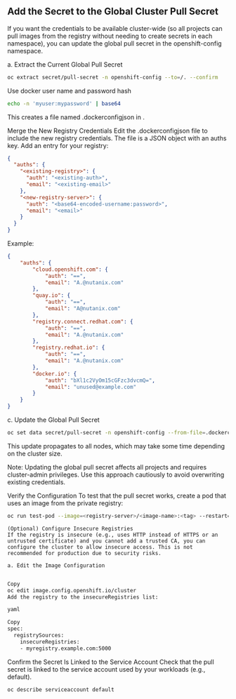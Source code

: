 ## Add the Secret to the Global Cluster Pull Secret

If you want the credentials to be available cluster-wide (so all projects can pull images from the registry without needing to create secrets in each namespace), you can update the global pull secret in the openshift-config namespace.

a. Extract the Current Global Pull Secret

```bash
oc extract secret/pull-secret -n openshift-config --to=/. --confirm
```

Use docker user name and password hash

```bash
echo -n 'myuser:mypassword' | base64
```

This creates a file named .dockerconfigjson in .

Merge the New Registry Credentials
Edit the .dockerconfigjson file to include the new registry credentials. The file is a JSON object with an auths key. Add an entry for your registry:

```json
{
  "auths": {
    "<existing-registry>": {
      "auth": "<existing-auth>",
      "email": "<existing-email>"
    },
    "<new-registry-server>": {
      "auth": "<base64-encoded-username:password>",
      "email": "<email>"
    }
  }
}
```

Example:

```json
{
    "auths": {
        "cloud.openshift.com": {
            "auth": "==",
            "email": "A.@nutanix.com"
        },
        "quay.io": {
            "auth": "==",
            "email": "A@nutanix.com"
        },
        "registry.connect.redhat.com": {
            "auth": "==",
            "email": "A.@nutanix.com"
        },
        "registry.redhat.io": {
            "auth": "==",
            "email": "A.@nutanix.com"
        },
        "docker.io": {
            "auth": "bXl1c2VyOm15cGFzc3dvcmQ=",
            "email": "unused@example.com"
        }
    }
}
```

c. Update the Global Pull Secret

```bash
oc set data secret/pull-secret -n openshift-config --from-file=.dockerconfigjson=.dockerconfigjson
```

This update propagates to all nodes, which may take some time depending on the cluster size.

Note: Updating the global pull secret affects all projects and requires cluster-admin privileges. Use this approach cautiously to avoid overwriting existing credentials.

Verify the Configuration
To test that the pull secret works, create a pod that uses an image from the private registry:

```bash
oc run test-pod --image=<registry-server>/<image-name>:<tag> --restart=Never -n <namespace>
```

```text
(Optional) Configure Insecure Registries
If the registry is insecure (e.g., uses HTTP instead of HTTPS or an untrusted certificate) and you cannot add a trusted CA, you can configure the cluster to allow insecure access. This is not recommended for production due to security risks.

a. Edit the Image Configuration
```
```bash

Copy
oc edit image.config.openshift.io/cluster
Add the registry to the insecureRegistries list:

yaml

Copy
spec:
  registrySources:
    insecureRegistries:
    - myregistry.example.com:5000
```

Confirm the Secret Is Linked to the Service Account
Check that the pull secret is linked to the service account used by your workloads (e.g., default).

```bash
oc describe serviceaccount default
```